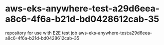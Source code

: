 # aws-eks-anywhere-test-a29d6eea-a8c6-4f6a-b21d-bd0428612cab-35
repository for use with E2E test job aws-eks-anywhere-test:a29d6eea-a8c6-4f6a-b21d-bd0428612cab-35
